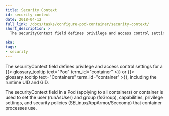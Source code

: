 ```yaml
---
title: Security Context
id: security-context
date: 2018-04-12
full_link: /docs/tasks/configure-pod-container/security-context/
short_description: >
  The securityContext field defines privilege and access control settings for a Pod or Container, including the runtime UID and GID.

aka: 
tags:
- security
---
```

 The securityContext field defines privilege and access control settings for a {{< glossary_tooltip text="Pod" term_id="container" >}} or {{< glossary_tooltip text="Containers" term_id="container" >}}, including the runtime UID and GID.

<!--more-->

The securityContext field in a Pod (applying to all containers) or container is used to set the user (runAsUser) and group (fsGroup), capabilities, privilege settings, and security policies (SELinux/AppArmor/Seccomp) that container processes use.

